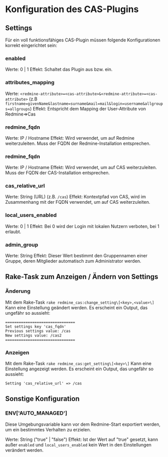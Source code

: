 # Konfiguration des CAS-Plugins

## Settings
Für ein voll funktionsfähiges CAS-Plugin müssen folgende Konfigurationen korrekt eingerichtet sein:

### enabled
Werte: 0 | 1 
Effekt: Schaltet das Plugin aus bzw. ein.

### attributes_mapping
Werte: `<redmine-attribute>=<cas-attribute>&<redmine-attribute>=<cas-attribute>` (z.B `firstname=givenName&lastname=surname&mail=mail&login=username&allgroups=allgroups`)
Effekt: Entspricht dem Mapping der User-Attribute von Redmine=>Cas

### redmine_fqdn
Werte: IP / Hostname
Effekt: Wird verwendet, um auf Redmine weiterzuleiten. Muss der FQDN der Redmine-Installation entsprechen.

### redmine_fqdn
Werte: IP / Hostname
Effekt: Wird verwendet, um auf CAS weiterzuleiten. Muss der FQDN der CAS-Installation entsprechen.

### cas_relative_url
Werte: String (URL) (z.B. `/cas`)
Effekt: Kontextpfad von CAS, wird im Zusammenhang mit der FQDN verwendet, um auf CAS weiterzuleiten.

### local_users_enabled
Werte: 0 | 1
Effekt: Bei 0 wird der Login mit lokalen Nutzern verboten, bei 1 erlaubt.

### admin_group
Werte: String
Effekt: Dieser Wert bestimmt den Gruppennamen einer Gruppe, deren Mitglieder automatisch zum Administrator werden.

## Rake-Task zum Anzeigen / Ändern von Settings

### Änderung
Mit dem Rake-Task `rake redmine_cas:change_setting\[<key>,<value>\]` Kann eine Einstellung geändert werden.
Es erscheint ein Output, das ungefähr so aussieht:
```
===============================
Set settings key 'cas_fqdn'
Previous settings value: /cas
New settings value: /cas2
===============================
```

### Anzeigen
Mit dem Rake-Task `rake redmine_cas:get_setting\[<key>\]` Kann eine Einstellung angezeigt werden.
Es erscheint ein Output, das ungefähr so aussieht:
```
Setting 'cas_relative_url' => /cas
```

## Sonstige Konfiguration

### ENV['AUTO_MANAGED']
Diese Umgebungsvariable kann vor dem Redmine-Start exportiert werden, um ein bestimmtes Verhalten zu erzielen.

Werte: String ("true" | "false")
Effekt: Ist der Wert auf "true" gesetzt, kann außer `enabled` und `local_users_enabled` kein Wert in den Einstellungen verändert werden.
